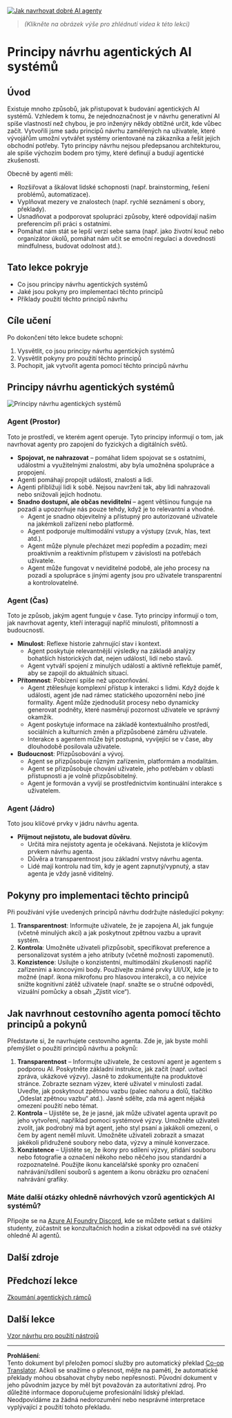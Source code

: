 <!--
CO_OP_TRANSLATOR_METADATA:
{
  "original_hash": "4c46e4ff9e349c521e2b0b17f51afa64",
  "translation_date": "2025-08-29T20:29:35+00:00",
  "source_file": "03-agentic-design-patterns/README.md",
  "language_code": "cs"
}
-->
[![Jak navrhovat dobré AI agenty](../../../translated_images/lesson-3-thumbnail.1092dd7a8f1074a5b26e35aa8f810814e05a22fed1765c20c14b2b508c7ae379.cs.png)](https://youtu.be/m9lM8qqoOEA?si=4KimounNKvArQQ0K)

> _(Klikněte na obrázek výše pro zhlédnutí videa k této lekci)_
# Principy návrhu agentických AI systémů

## Úvod

Existuje mnoho způsobů, jak přistupovat k budování agentických AI systémů. Vzhledem k tomu, že nejednoznačnost je v návrhu generativní AI spíše vlastností než chybou, je pro inženýry někdy obtížné určit, kde vůbec začít. Vytvořili jsme sadu principů návrhu zaměřených na uživatele, které vývojářům umožní vytvářet systémy orientované na zákazníka a řešit jejich obchodní potřeby. Tyto principy návrhu nejsou předepsanou architekturou, ale spíše výchozím bodem pro týmy, které definují a budují agentické zkušenosti.

Obecně by agenti měli:

- Rozšiřovat a škálovat lidské schopnosti (např. brainstorming, řešení problémů, automatizace).
- Vyplňovat mezery ve znalostech (např. rychlé seznámení s obory, překlady).
- Usnadňovat a podporovat spolupráci způsoby, které odpovídají našim preferencím při práci s ostatními.
- Pomáhat nám stát se lepší verzí sebe sama (např. jako životní kouč nebo organizátor úkolů, pomáhat nám učit se emoční regulaci a dovednosti mindfulness, budovat odolnost atd.).

## Tato lekce pokryje

- Co jsou principy návrhu agentických systémů
- Jaké jsou pokyny pro implementaci těchto principů
- Příklady použití těchto principů návrhu

## Cíle učení

Po dokončení této lekce budete schopni:

1. Vysvětlit, co jsou principy návrhu agentických systémů
2. Vysvětlit pokyny pro použití těchto principů
3. Pochopit, jak vytvořit agenta pomocí těchto principů návrhu

## Principy návrhu agentických systémů

![Principy návrhu agentických systémů](../../../translated_images/agentic-design-principles.1cfdf8b6d3cc73c2b738951ee7b2043e224441d98babcf654be69d866120f93a.cs.png)

### Agent (Prostor)

Toto je prostředí, ve kterém agent operuje. Tyto principy informují o tom, jak navrhovat agenty pro zapojení do fyzických a digitálních světů.

- **Spojovat, ne nahrazovat** – pomáhat lidem spojovat se s ostatními, událostmi a využitelnými znalostmi, aby byla umožněna spolupráce a propojení.
- Agenti pomáhají propojit události, znalosti a lidi.
- Agenti přibližují lidi k sobě. Nejsou navrženi tak, aby lidi nahrazovali nebo snižovali jejich hodnotu.
- **Snadno dostupní, ale občas neviditelní** – agent většinou funguje na pozadí a upozorňuje nás pouze tehdy, když je to relevantní a vhodné.
  - Agent je snadno objevitelný a přístupný pro autorizované uživatele na jakémkoli zařízení nebo platformě.
  - Agent podporuje multimodální vstupy a výstupy (zvuk, hlas, text atd.).
  - Agent může plynule přecházet mezi popředím a pozadím; mezi proaktivním a reaktivním přístupem v závislosti na potřebách uživatele.
  - Agent může fungovat v neviditelné podobě, ale jeho procesy na pozadí a spolupráce s jinými agenty jsou pro uživatele transparentní a kontrolovatelné.

### Agent (Čas)

Toto je způsob, jakým agent funguje v čase. Tyto principy informují o tom, jak navrhovat agenty, kteří interagují napříč minulostí, přítomností a budoucností.

- **Minulost**: Reflexe historie zahrnující stav i kontext.
  - Agent poskytuje relevantnější výsledky na základě analýzy bohatších historických dat, nejen událostí, lidí nebo stavů.
  - Agent vytváří spojení z minulých událostí a aktivně reflektuje paměť, aby se zapojil do aktuálních situací.
- **Přítomnost**: Pobízení spíše než upozorňování.
  - Agent ztělesňuje komplexní přístup k interakci s lidmi. Když dojde k události, agent jde nad rámec statického upozornění nebo jiné formality. Agent může zjednodušit procesy nebo dynamicky generovat podněty, které nasměrují pozornost uživatele ve správný okamžik.
  - Agent poskytuje informace na základě kontextuálního prostředí, sociálních a kulturních změn a přizpůsobené záměru uživatele.
  - Interakce s agentem může být postupná, vyvíjející se v čase, aby dlouhodobě posilovala uživatele.
- **Budoucnost**: Přizpůsobování a vývoj.
  - Agent se přizpůsobuje různým zařízením, platformám a modalitám.
  - Agent se přizpůsobuje chování uživatele, jeho potřebám v oblasti přístupnosti a je volně přizpůsobitelný.
  - Agent je formován a vyvíjí se prostřednictvím kontinuální interakce s uživatelem.

### Agent (Jádro)

Toto jsou klíčové prvky v jádru návrhu agenta.

- **Přijmout nejistotu, ale budovat důvěru**.
  - Určitá míra nejistoty agenta je očekávaná. Nejistota je klíčovým prvkem návrhu agenta.
  - Důvěra a transparentnost jsou základní vrstvy návrhu agenta.
  - Lidé mají kontrolu nad tím, kdy je agent zapnutý/vypnutý, a stav agenta je vždy jasně viditelný.

## Pokyny pro implementaci těchto principů

Při používání výše uvedených principů návrhu dodržujte následující pokyny:

1. **Transparentnost**: Informujte uživatele, že je zapojena AI, jak funguje (včetně minulých akcí) a jak poskytnout zpětnou vazbu a upravit systém.
2. **Kontrola**: Umožněte uživateli přizpůsobit, specifikovat preference a personalizovat systém a jeho atributy (včetně možnosti zapomenutí).
3. **Konzistence**: Usilujte o konzistentní, multimodální zkušenosti napříč zařízeními a koncovými body. Používejte známé prvky UI/UX, kde je to možné (např. ikona mikrofonu pro hlasovou interakci), a co nejvíce snižte kognitivní zátěž uživatele (např. snažte se o stručné odpovědi, vizuální pomůcky a obsah „Zjistit více“).

## Jak navrhnout cestovního agenta pomocí těchto principů a pokynů

Představte si, že navrhujete cestovního agenta. Zde je, jak byste mohli přemýšlet o použití principů návrhu a pokynů:

1. **Transparentnost** – Informujte uživatele, že cestovní agent je agentem s podporou AI. Poskytněte základní instrukce, jak začít (např. uvítací zpráva, ukázkové výzvy). Jasně to zdokumentujte na produktové stránce. Zobrazte seznam výzev, které uživatel v minulosti zadal. Uveďte, jak poskytnout zpětnou vazbu (palec nahoru a dolů, tlačítko „Odeslat zpětnou vazbu“ atd.). Jasně sdělte, zda má agent nějaká omezení použití nebo témat.
2. **Kontrola** – Ujistěte se, že je jasné, jak může uživatel agenta upravit po jeho vytvoření, například pomocí systémové výzvy. Umožněte uživateli zvolit, jak podrobný má být agent, jeho styl psaní a jakákoli omezení, o čem by agent neměl mluvit. Umožněte uživateli zobrazit a smazat jakékoli přidružené soubory nebo data, výzvy a minulé konverzace.
3. **Konzistence** – Ujistěte se, že ikony pro sdílení výzvy, přidání souboru nebo fotografie a označení někoho nebo něčeho jsou standardní a rozpoznatelné. Použijte ikonu kancelářské sponky pro označení nahrávání/sdílení souborů s agentem a ikonu obrázku pro označení nahrávání grafiky.

### Máte další otázky ohledně návrhových vzorů agentických AI systémů?

Připojte se na [Azure AI Foundry Discord](https://aka.ms/ai-agents/discord), kde se můžete setkat s dalšími studenty, zúčastnit se konzultačních hodin a získat odpovědi na své otázky ohledně AI agentů.

## Další zdroje

## Předchozí lekce

[Zkoumání agentických rámců](../02-explore-agentic-frameworks/README.md)

## Další lekce

[Vzor návrhu pro použití nástrojů](../04-tool-use/README.md)

---

**Prohlášení**:  
Tento dokument byl přeložen pomocí služby pro automatický překlad [Co-op Translator](https://github.com/Azure/co-op-translator). Ačkoli se snažíme o přesnost, mějte na paměti, že automatické překlady mohou obsahovat chyby nebo nepřesnosti. Původní dokument v jeho původním jazyce by měl být považován za autoritativní zdroj. Pro důležité informace doporučujeme profesionální lidský překlad. Neodpovídáme za žádná nedorozumění nebo nesprávné interpretace vyplývající z použití tohoto překladu.